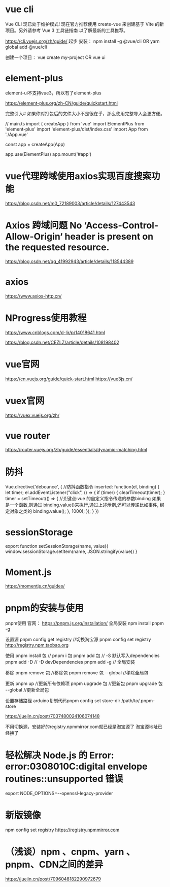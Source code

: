 # vue cli

Vue CLI 现已处于维护模式!
现在官方推荐使用 create-vue 来创建基于 Vite 的新项目。另外请参考 Vue 3 工具链指南 以了解最新的工具推荐。

https://cli.vuejs.org/zh/guide/
起步
安装：
npm install -g @vue/cli
OR
yarn global add @vue/cli

创建一个项目：
vue create my-project
OR
vue ui

# element-plus
element-ui不支持vue3，所以有了element-plus

https://element-plus.org/zh-CN/guide/quickstart.html

完整引入#
如果你对打包后的文件大小不是很在乎，那么使用完整导入会更方便。

// main.ts
import { createApp } from 'vue'
import ElementPlus from 'element-plus'
import 'element-plus/dist/index.css'
import App from './App.vue'

const app = createApp(App)

app.use(ElementPlus)
app.mount('#app')

# vue代理跨域使用axios实现百度搜索功能
https://blog.csdn.net/m0_72189003/article/details/127443543

# Axios 跨域问题 No ‘Access-Control-Allow-Origin‘ header is present on the requested resource.
https://blog.csdn.net/qq_41992943/article/details/118544389

# axios
https://www.axios-http.cn/

# NProgress使用教程
https://www.cnblogs.com/d-lir/p/14018641.html

https://blog.csdn.net/CEZLZ/article/details/108198402

# vue官网
https://cn.vuejs.org/guide/quick-start.html
https://vue3js.cn/


# vuex官网
https://vuex.vuejs.org/zh/

# vue router
https://router.vuejs.org/zh/guide/essentials/dynamic-matching.html

# 防抖
Vue.directive('debounce', { //防抖函数指令
      inserted: function(el, binding) {
        let timer;
        el.addEventListener("click", () => {
          if (timer) {
            clearTimeout(timer);
          }
          timer = setTimeout(() => {
          //关键点:vue 的自定义指令传递的参数binding 如果是一个函数,则通过      binding.value()来执行,通过上述示例,还可以传递比如事件, 绑定对象之类的
            binding.value();
          }, 1000);
        });
      }
   })

# sessionStorage
export function setSessionStorage(name, value){
    window.sessionStorage.setItem(name, JSON.stringify(value))
}

# Moment.js
https://momentjs.cn/guides/


# pnpm的安装与使用
pnpm使用
官网： https://pnpm.js.org/installation/
全局安装
npm install pnpm -g

设置源
pnpm config get registry 
//切换淘宝源
pnpm config set registry http://registry.npm.taobao.org 


使用
pnpm install 包  // 
pnpm i 包
pnpm add 包    // -S  默认写入dependencies
pnpm add -D    // -D devDependencies
pnpm add -g    // 全局安装

移除
pnpm remove 包                            //移除包
pnpm remove 包 --global                   //移除全局包

更新
pnpm up                //更新所有依赖项
pnpm upgrade 包        //更新包
pnpm upgrade 包 --global   //更新全局包

设置存储路径
arduino复制代码pnpm config set store-dir /path/to/.pnpm-store

https://juejin.cn/post/7037480024106074148

不用切换源，安装好的registry.npmmirror.com就已经是淘宝源了
淘宝源地址已经换了

# 轻松解决 Node.js 的 Error: error:0308010C:digital envelope routines::unsupported 错误
export NODE_OPTIONS=--openssl-legacy-provider

# 新版镜像
npm config set registry https://registry.npmmirror.com

# （浅谈）npm 、cnpm、yarn 、pnpm、CDN之间的差异
https://juejin.cn/post/7096048182290972679